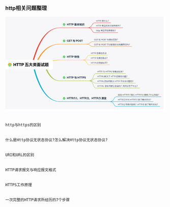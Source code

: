 ### http相关问题整理


![img.png](./image/img.png)

```text

http与https的区别

```

```text

什么是Http协议无状态协议?怎么解决Http协议无状态协议?

```

```text

URI和URL的区别

```

```text

HTTP请求报文与响应报文格式

```

```text

HTTPS工作原理

```

```text

一次完整的HTTP请求所经历的7个步骤

```